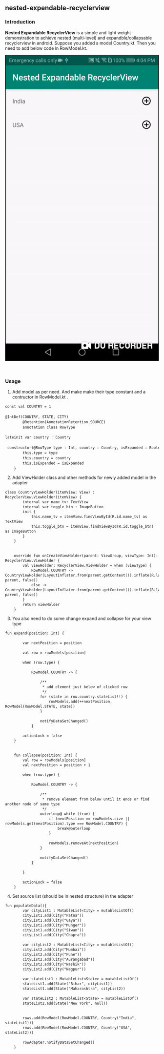 ## nested-expendable-recyclerview

### Introduction

**Nested Expandable RecyclerView** is a simple and light weight demonstration to achieve nested (multi-level) and expandble/collapsable recyclerview in android. Suppose you added a model Country.kt. Then you need to add below code in RowModel.kt.

![](demo1.gif)

<br>

### Usage

1. Add model as per need. And make make their type constant and a contructor in RowModel.kt .

```markdown
const val COUNTRY = 1

@IntDef(COUNTRY, STATE, CITY)
        @Retention(AnnotationRetention.SOURCE)
        annotation class RowType

lateinit var country : Country

 constructor(@RowType type : Int, country : Country, isExpanded : Boolean = false){
        this.type = type
        this.country = country
        this.isExpanded = isExpanded
    }
```


2. Add ViewHolder class and other methods for newly added model in the adapter

```
class CountryViewHolder(itemView: View) : RecyclerView.ViewHolder(itemView) {
        internal var name_tv: TextView
        internal var toggle_btn : ImageButton
        init {
            this.name_tv = itemView.findViewById(R.id.name_tv) as TextView
            this.toggle_btn = itemView.findViewById(R.id.toggle_btn) as ImageButton
        }
    }


    override fun onCreateViewHolder(parent: ViewGroup, viewType: Int): RecyclerView.ViewHolder {
        val viewHolder: RecyclerView.ViewHolder = when (viewType) {
            RowModel.COUNTRY -> CountryViewHolder(LayoutInflater.from(parent.getContext()).inflate(R.layout.country_row, parent, false))
            else -> CountryViewHolder(LayoutInflater.from(parent.getContext()).inflate(R.layout.country_row, parent, false))
        }
        return viewHolder
    }
```


3. You also need to do some change expand and collapse for your view type

```
fun expand(position: Int) {

        var nextPosition = position

        val row = rowModels[position]

        when (row.type) {

            RowModel.COUNTRY -> {

                /**
                 * add element just below of clicked row
                 */
                for (state in row.country.stateList!!) {
                    rowModels.add(++nextPosition, RowModel(RowModel.STATE, state))
                }

                notifyDataSetChanged()
            }
            
        actionLock = false
    }
    
    
    fun collapse(position: Int) {
        val row = rowModels[position]
        val nextPosition = position + 1

        when (row.type) {

            RowModel.COUNTRY -> {

                /**
                 * remove element from below until it ends or find another node of same type
                 */
                outerloop@ while (true) {
                    if (nextPosition == rowModels.size || rowModels.get(nextPosition).type === RowModel.COUNTRY) {
                        break@outerloop
                    }

                    rowModels.removeAt(nextPosition)
                }

                notifyDataSetChanged()
            }
            
        }

        actionLock = false
    }
```


4. Set source list (should be in nested structure) in the adapter

```
fun populateData(){
        var cityList1 : MutableList<City> = mutableListOf()
        cityList1.add(City("Patna"))
        cityList1.add(City("Gaya"))
        cityList1.add(City("Munger"))
        cityList1.add(City("Siwan"))
        cityList1.add(City("Chapra"))

        var cityList2 : MutableList<City> = mutableListOf()
        cityList2.add(City("Mumbai"))
        cityList2.add(City("Pune"))
        cityList2.add(City("Aurangabad"))
        cityList2.add(City("Nashik"))
        cityList2.add(City("Nagpur"))

        var stateList1 : MutableList<State> = mutableListOf()
        stateList1.add(State("Bihar", cityList1))
        stateList1.add(State("Maharashtra", cityList2))

        var stateList2 : MutableList<State> = mutableListOf()
        stateList2.add(State("New York", null))


        rows.add(RowModel(RowModel.COUNTRY, Country("India", stateList1)))
        rows.add(RowModel(RowModel.COUNTRY, Country("USA", stateList2)))

        rowAdapter.notifyDataSetChanged()
    }
```
